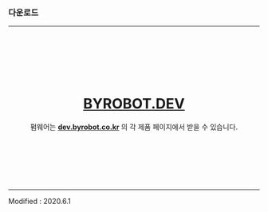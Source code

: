 ### 다운로드

---

<div align="center">

<br><br><br><br><br>
<h1><a href="http://dev.byrobot.co.kr/products/">BYROBOT.DEV</a></h1>
펌웨어는 <a href="http://dev.byrobot.co.kr/products/"><b>dev.byrobot.co.kr</b></a> 의 각 제품 페이지에서 받을 수 있습니다.
<br><br><br><br><br><br><br>


</div>

---

Modified : 2020.6.1